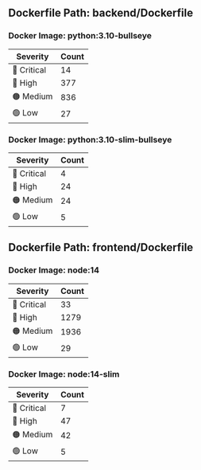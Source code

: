 ## Dockerfile Path: backend/Dockerfile

### Docker Image: python:3.10-bullseye
| Severity | Count |
|----------|-------|
| 🛑 Critical | 14 |
| 🔴 High | 377 |
| 🟠 Medium | 836 |
| 🟢 Low | 27 |

### Docker Image: python:3.10-slim-bullseye
| Severity | Count |
|----------|-------|
| 🛑 Critical | 4 |
| 🔴 High | 24 |
| 🟠 Medium | 24 |
| 🟢 Low | 5 |


## Dockerfile Path: frontend/Dockerfile

### Docker Image: node:14
| Severity | Count |
|----------|-------|
| 🛑 Critical | 33 |
| 🔴 High | 1279 |
| 🟠 Medium | 1936 |
| 🟢 Low | 29 |

### Docker Image: node:14-slim
| Severity | Count |
|----------|-------|
| 🛑 Critical | 7 |
| 🔴 High | 47 |
| 🟠 Medium | 42 |
| 🟢 Low | 5 |